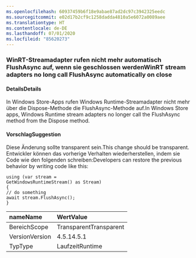 ```yaml
---
ms.openlocfilehash: 60937459b6f18e9abae87ad2dc97c3942325eedc
ms.sourcegitcommit: e02d17b2cf9c1258dadda4810a5e6072a0089aee
ms.translationtype: HT
ms.contentlocale: de-DE
ms.lasthandoff: 07/01/2020
ms.locfileid: "85620273"
---
```

### <a name="winrt-stream-adapters-no-long-call-flushasync-automatically-on-close"></a><span data-ttu-id="989da-101">WinRT-Streamadapter rufen nicht mehr automatisch FlushAsync auf, wenn sie geschlossen werden</span><span class="sxs-lookup"><span data-stu-id="989da-101">WinRT stream adapters no long call FlushAsync automatically on close</span></span>

#### <a name="details"></a><span data-ttu-id="989da-102">Details</span><span class="sxs-lookup"><span data-stu-id="989da-102">Details</span></span>

<span data-ttu-id="989da-103">In Windows Store-Apps rufen Windows Runtime-Streamadapter nicht mehr über die Dispose-Methode die FlushAsync-Methode auf.</span><span class="sxs-lookup"><span data-stu-id="989da-103">In Windows Store apps, Windows Runtime stream adapters no longer call the FlushAsync method from the Dispose method.</span></span>

#### <a name="suggestion"></a><span data-ttu-id="989da-104">Vorschlag</span><span class="sxs-lookup"><span data-stu-id="989da-104">Suggestion</span></span>

<span data-ttu-id="989da-105">Diese Änderung sollte transparent sein.</span><span class="sxs-lookup"><span data-stu-id="989da-105">This change should be transparent.</span></span> <span data-ttu-id="989da-106">Entwickler können das vorherige Verhalten wiederherstellen, indem sie Code wie den folgenden schreiben:</span><span class="sxs-lookup"><span data-stu-id="989da-106">Developers can restore the previous behavior by writing code like this:</span></span><pre><code class="lang-csharp">using (var stream = GetWindowsRuntimeStream() as Stream)&#13;&#10;{&#13;&#10;// do something&#13;&#10;await stream.FlushAsync();&#13;&#10;}&#13;&#10;</code></pre>

| <span data-ttu-id="989da-107">name</span><span class="sxs-lookup"><span data-stu-id="989da-107">Name</span></span>    | <span data-ttu-id="989da-108">Wert</span><span class="sxs-lookup"><span data-stu-id="989da-108">Value</span></span>       |
|:--------|:------------|
| <span data-ttu-id="989da-109">Bereich</span><span class="sxs-lookup"><span data-stu-id="989da-109">Scope</span></span>   |<span data-ttu-id="989da-110">Transparent</span><span class="sxs-lookup"><span data-stu-id="989da-110">Transparent</span></span>|
|<span data-ttu-id="989da-111">Version</span><span class="sxs-lookup"><span data-stu-id="989da-111">Version</span></span>|<span data-ttu-id="989da-112">4.5.1</span><span class="sxs-lookup"><span data-stu-id="989da-112">4.5.1</span></span>|
|<span data-ttu-id="989da-113">Typ</span><span class="sxs-lookup"><span data-stu-id="989da-113">Type</span></span>|<span data-ttu-id="989da-114">Laufzeit</span><span class="sxs-lookup"><span data-stu-id="989da-114">Runtime</span></span>|
